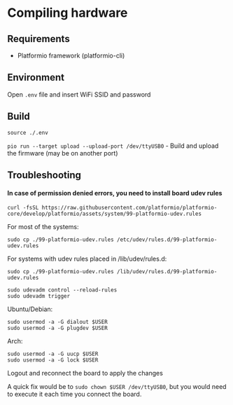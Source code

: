 # Compiling hardware

## Requirements

* Platformio framework (platformio-cli)

## Environment

Open `.env` file and insert WiFi SSID and password

## Build

`source ./.env`

`pio run --target upload --upload-port /dev/ttyUSB0` - Build and upload the firmware (may be on another port)

## Troubleshooting

#### In case of permission denied errors, you need to install board udev rules

`curl -fsSL https://raw.githubusercontent.com/platformio/platformio-core/develop/platformio/assets/system/99-platformio-udev.rules`

For most of the systems:

`sudo cp ./99-platformio-udev.rules /etc/udev/rules.d/99-platformio-udev.rules`

For systems with udev rules placed in /lib/udev/rules.d:

`sudo cp ./99-platformio-udev.rules /lib/udev/rules.d/99-platformio-udev.rules`

```
sudo udevadm control --reload-rules
sudo udevadm trigger
```

Ubuntu/Debian:

```
sudo usermod -a -G dialout $USER
sudo usermod -a -G plugdev $USER
```

Arch:

```
sudo usermod -a -G uucp $USER
sudo usermod -a -G lock $USER
```

Logout and reconnect the board to apply the changes

A quick fix would be to `sudo chown $USER /dev/ttyUSB0`, but you would need to execute it each time you connect the board.
